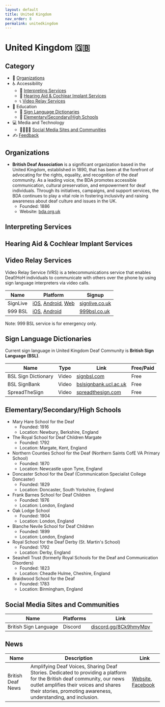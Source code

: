 ```yaml
---
layout: default
title: United Kingdom
nav_order: 8
permalink: unitedkingdom
---
```

# United Kingdom :uk:
## Category
- 🏢 [Organizations](#organizations)
- ♿ Accessibility 
  - 💬 [Interpreting Services](#interpreting-services)
  - 🦻 [Hearing Aid & Cochlear Implant Services](#hearing-aid-&-cochlear-impant-services)
  - 📞 [Video Relay Services](#video-relay-services)
- 📖 Education
  - 👋 [Sign Language Dictionaries](#sign-language-dictionaries)
  - 🏫 [Elementary/Secondary/High Schools](#elementarysecondaryhigh-schools)
- 💻 Media and Technology 
  - 👨‍👩‍👧‍👦 [Social Media Sites and Communities](#social-media-sites-and-communities)
- ✍️ [Feedback](#feedback)

## Organizations
- **British Deaf Association** is a significant organization based in the United Kingdom, established in 1890, that has been at the forefront of advocating for the rights, equality, and recognition of the deaf community. As a leading voice, the BDA promotes accessible communication, cultural preservation, and empowerment for deaf individuals. Through its initiatives, campaigns, and support services, the BDA continues to play a vital role in fostering inclusivity and raising awareness about deaf culture and issues in the UK.
  - Founded: 1886
  - Website: [bda.org.uk](https://bda.org.uk/)

## Interpreting Services

## Hearing Aid & Cochlear Implant Services

## Video Relay Services
Video Relay Service (VRS) is a telecommunications service that enables Deaf/HoH individuals to communicate with others over the phone by using sign language interpreters via video calls.

| Name | Platform | Signup |
|------|----------|--------|
| SignLive | [iOS](https://apps.apple.com/gb/app/signlive-2-0/id1545172283), [Android](https://play.google.com/store/apps/details?id=com.convo.vriapp&hl=en_GB&gl=US), [Web](https://pegasusuk-prod.convorelay.com/UserWebApp/login) | [signlive.co.uk](https://signlive.co.uk) |
| 999 BSL | [iOS](https://apps.apple.com/gb/app/999-bsl/id1609981468), [Android](https://play.google.com/store/apps/details?id=com.sorenson.sli.bsl999) | [999bsl.co.uk](https://999bsl.co.uk/) |

Note: 999 BSL service is for emergency only.

## Sign Language Dictionaries
Current sign language in United Kingdom Deaf Community is **British Sign Language (BSL)**.

| Name | Type | Link | Free/Paid |
|------|------|------|-----------|
| BSL Sign Dictionary | Video | [signbsl.com](https://www.signbsl.com/) | Free |
| BSL SignBank | Video | [bslsignbank.ucl.ac.uk](https://bslsignbank.ucl.ac.uk/) | Free |
| SpreadTheSign | Video | [spreadthesign.com](https://www.spreadthesign.com/) | Free |

## Elementary/Secondary/High Schools
- Mary Hare School for the Deaf
  - Founded: 1916
  - Location: Newbury, Berkshire, England
- The Royal School for Deaf Children Margate
  - Founded: 1792
  - Location: Margate, Kent, England
- Northern Counties School for the Deaf (Northern Saints CofE VA Primary School)
  - Founded: 1870
  - Location: Newcastle upon Tyne, England
- Doncaster School for the Deaf (Communication Specialist College Doncaster)
  - Founded: 1829
  - Location:  Doncaster, South Yorkshire, England
- Frank Barnes School for Deaf Children
  - Founded: 1976
  - Location: London, England
- Oak Lodge School
  - Founded: 1904
  - Location: London, England
- Blanche Nevile School for Deaf Children
  - Founded: 1899
  - Location: London, England
- Royal School for the Deaf Derby (St. Martin's School)
  - Founded: 1792
  - Location: Derby, England
- Seashell Trust (formerly Royal Schools for the Deaf and Communication Disorders)
  - Founded: 1823
  - Location: Cheadle Hulme, Cheshire, England
- Braidwood School for the Deaf
  - Founded: 1783
  - Location: Birmingham, England

## Social Media Sites and Communities

| Name | Platforms | Link |
|------|-----------|------|
| British Sign Language | Discord | [discord.gg/8Ck9hmyMpv](https://discord.gg/8Ck9hmyMpv) |

## News

| Name | Description | Link |
|------|-------------|------|
| British Deaf News | Amplifying Deaf Voices, Sharing Deaf Stories. Dedicated to providing a platform for the British deaf community, our news outlet amplifies their voices and shares their stories, promoting awareness, understanding, and inclusion. | [Website](https://www.britishdeafnews.co.uk/), [Facebook](https://www.facebook.com/BritishDeafNews) |